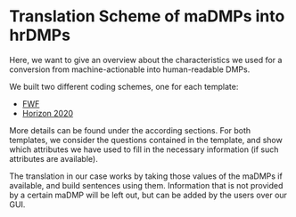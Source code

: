 # Translation Scheme of maDMPs into hrDMPs

Here, we want to give an overview about the characteristics we used for a conversion from machine-actionable into human-readable DMPs.

We built two different coding schemes, one for each template:

* [FWF](https://github.com/MBAigner/Making-maDMPs-human-readable/blob/master/docs/translation/translation_fwf.md)
* [Horizon 2020](https://github.com/MBAigner/Making-maDMPs-human-readable/blob/master/docs/translation/translation_horizon.md)

More details can be found under the according sections. For both templates, we consider the questions contained in the template, and show which attributes we have used to fill in the necessary information (if such attributes are available).

The translation in our case works by taking those values of the maDMPs if available, and build sentences using them. Information that is not provided by a certain maDMP will be left out, but can be added by the users over our GUI.
